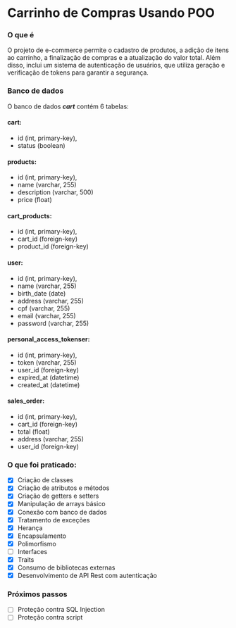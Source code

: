 # Carrinho de Compras Usando POO

### O que é

O projeto de e-commerce permite o cadastro de produtos, a adição de itens ao carrinho, a finalização de compras e a atualização do valor total. Além disso, inclui um sistema de autenticação de usuários, que utiliza geração e verificação de tokens para garantir a segurança.

### Banco de dados

O banco de dados ***cart*** contém 6 tabelas:

#### cart:
<ul>
<li>id (int, primary-key),</li>
<li>status (boolean)</li>
</ul>

#### products:
<ul>
<li>id (int, primary-key),</li>
<li>name (varchar, 255)</li>
<li>description (varchar, 500)</li>
<li>price (float)</li>
</ul>

#### cart_products:
<ul>
<li>id (int, primary-key),</li>
<li>cart_id (foreign-key)</li>
<li>product_id (foreign-key)</li>
</ul>

#### user:
<ul>
<li>id (int, primary-key),</li>
<li>name (varchar, 255)</li>
<li>birth_date (date)</li>
<li>address (varchar, 255)</li>
<li>cpf (varchar, 255)</li>
<li>email (varchar, 255)</li>
<li>password (varchar, 255)</li>
</ul>

#### personal_access_tokenser:

<ul>
<li>id (int, primary-key),</li>
<li>token (varchar, 255)</li>
<li>user_id (foreign-key)</li>
<li>expired_at (datetime)</li>
<li>created_at (datetime)</li>
</ul>

#### sales_order:
<ul>
<li>id (int, primary-key),</li>
<li>cart_id (foreign-key)</li>
<li>total (float)</li>
<li>address (varchar, 255)</li>
<li>user_id (foreign-key)</li>
</ul>

### O que foi praticado:

* [x] Criação de classes
* [x] Criação de atributos e métodos
* [X] Criação de getters e setters
* [X] Manipulação de arrays básico
* [X] Conexão com banco de dados
* [X] Tratamento de exceções
* [X] Herança
* [X] Encapsulamento
* [X] Polimorfismo
* [ ] Interfaces
* [X] Traits
* [X] Consumo de bibliotecas externas
* [X] Desenvolvimento de API Rest com autenticação

### Próximos passos
* [ ] Proteção contra SQL Injection
* [ ] Proteção contra script